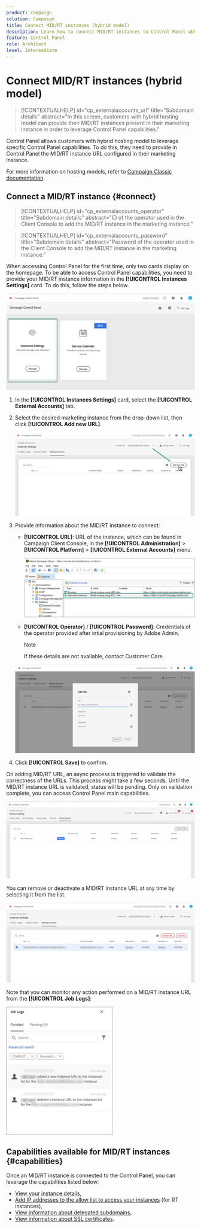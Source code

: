 ```yaml
---
product: campaign
solution: Campaign 
title: Connect MID/RT instances (hybrid model)
description: Learn how to connect MID/RT instances to Control Panel wbhen using an hybrid hosting model.
feature: Control Panel
role: Architect
level: Intermediate
---
```


# Connect MID/RT instances (hybrid model)

>[!CONTEXTUALHELP]
>id="cp_externalaccounts_url"
>title="Subdomain details"
>abstract="In this screen, customers with hybrid hosting model can provide their MID/RT instances present in their marketing instance in order to leverage Control Panel capabilities."

Control Panel allows customers with hybrid hosting model to leverage specific Control Panel capabilities. To do this, they need to provide in Control Panel the MID/RT instance URL configured in their marketing instance.

For more information on hosting models, refer to [Campaign Classic documentation](https://experienceleague.adobe.com/docs/campaign-classic/using/installing-campaign-classic/architecture-and-hosting-models/hosting-models-lp/hosting-models.html).

## Connect a MID/RT instance {#connect}

>[!CONTEXTUALHELP]
>id="cp_externalaccounts_operator"
>title="Subdomain details"
>abstract="ID of the operator used in the Client Console to add the MID/RT instance in the marketing instance."

>[!CONTEXTUALHELP]
>id="cp_externalaccounts_password"
>title="Subdomain details"
>abstract="Password of the operator used in the Client Console to add the MID/RT instance in the marketing instance."

When accessing Control Panel for the first time, only two cards display on the homepage. To be able to access Control Panel capabilities, you need to provide your MID/RT instance information in the **[!UICONTROL Instances Settings]** card. To do this, follow the steps below.

![](assets/hybrid-homepage.png)

1. In the **[!UICONTROL Instances Settings]** card, select the **[!UICONTROL External Accounts]** tab.

1. Select the desired marketing instance from the drop-down list, then click **[!UICONTROL Add new URL]**.

    ![](assets/external-account-addbutton.png)

1. Provide information about the MID/RT instance to connect:
    * **[!UICONTROL URL]**: URL of the instance, which can be found in Campaign Client Console, in the **[!UICONTROL Administration]** > **[!UICONTROL Platform]** > **[!UICONTROL External Accounts]** menu.

        ![](assets/external-account-url.png)

    * **[!UICONTROL Operator]** / **[!UICONTROL Password]**: Credentials of the operator provided after intial provisioning by Adobe Admin. 

        >[!NOTE]
        >
        >If these details are not available, contact Customer Care.

    ![](assets/external-account-add.png)

1. Click **[!UICONTROL Save]** to confirm.

On adding MID/RT URL, an async process is triggered to validate the correctness of the URLs. This process might take a few seconds. Until the MID/RT instance URL is validated, status will be pending. Only on validation complete, you can access Control Panel main capabilities.

![](assets/external-account-pending.png)

You can remove or deactivate a MID/RT instance URL at any time by selecting it from the list.

![](assets/external-account-edit.png)

Note that you can monitor any action performed on a MID/RT instance URL from the **[!UICONTROL Job Logs]**: 

![](assets/external-account-logs.png)



## Capabilities available for MID/RT instances {#capabilities}

Once an MID/RT instance is connected to the Control Panel, you can leverage the capabilities listed below:

* [View your instance details](../../instances-settings/using/instance-details.md),
* [Add IP addresses to the allow list to access your instances](../../instances-settings/using/ip-allow-listing-instance-access.md) (for RT instances),
* [View information about delegated subdomains](../../subdomains-certificates/using/setting-up-new-subdomain.md),
* [View information about SSL certificates](../../subdomains-certificates/using/monitoring-ssl-certificates.md).
